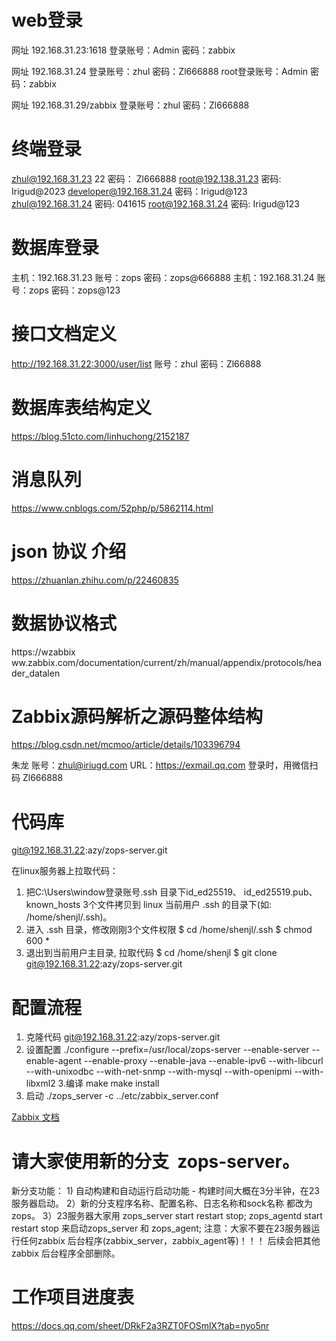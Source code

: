 # web登录
网址 192.168.31.23:1618
登录账号：Admin   密码：zabbix

网址 192.168.31.24
登录账号：zhul   密码：Zl666888
root登录账号：Admin   密码：zabbix

网址 192.168.31.29/zabbix
登录账号：zhul   密码：Zl666888

# 终端登录
zhul@192.168.31.23   22         密码： Zl666888
root@192.138.31.23                密码: Irigud@2023
developer@192.168.31.24      密码：Irigud@123
zhul@192.168.31.24                密码: 041615
root@192.168.31.24                密码: Irigud@123
# 数据库登录
主机：192.168.31.23  账号：zops	密码：zops@666888
主机：192.168.31.24  账号：zops	密码：zops@123

# 接口文档定义
http://192.168.31.22:3000/user/list
账号：zhul  密码：Zl66888

# 数据库表结构定义
https://blog.51cto.com/linhuchong/2152187

# 消息队列
https://www.cnblogs.com/52php/p/5862114.html

# json 协议 介绍
https://zhuanlan.zhihu.com/p/22460835

# 数据协议格式
https://wzabbix ww.zabbix.com/documentation/current/zh/manual/appendix/protocols/header_datalen

# Zabbix源码解析之源码整体结构

https://blog.csdn.net/mcmoo/article/details/103396794

朱龙
账号：zhul@iriugd.com
URL：https://exmail.qq.com
登录时，用微信扫码
Zl666888


# 代码库
 git@192.168.31.22:azy/zops-server.git

在linux服务器上拉取代码：
1) 把C:\Users\window登录账号\.ssh 目录下id_ed25519、 id_ed25519.pub、
  known_hosts 3个文件拷贝到 linux 当前用户 .ssh 的目录下(如: /home/shenjl/.ssh)。
2) 进入 .ssh 目录，修改刚刚3个文件权限
  $ cd /home/shenjl/.ssh
  $ chmod 600 *
3) 退出到当前用户主目录, 拉取代码
  $ cd /home/shenjl
  $ git clone git@192.168.31.22:azy/zops-server.git

# 配置流程
1. 克隆代码
 git@192.168.31.22:azy/zops-server.git
 2. 设置配置
	./configure --prefix=/usr/local/zops-server --enable-server --enable-agent --enable-proxy --enable-java --enable-ipv6 --with-libcurl --with-unixodbc --with-net-snmp --with-mysql --with-openipmi --with-libxml2
3.编译
make
make install
4. 启动 
 ./zops_server -c ../etc/zabbix_server.conf
 
[Zabbix 文档](https://www.zabbix.com/documentation/current/zh)

#  请大家使用新的分支  zops-server。
新分支功能：
	1) 自动构建和自动运行启动功能 - 构建时间大概在3分半钟，在23 服务器启动。
	2）新的分支程序名称、配置名称、日志名称和sock名称 都改为zops。
	3）23服务器大家用 zops_server start restart stop; zops_agentd start restart stop 来启动zops_server 和 zops_agent;
	注意：大家不要在23服务器运行任何zabbix 后台程序(zabbix_server，zabbix_agent等)！！！ 后续会把其他zabbix 后台程序全部删除。

# 工作项目进度表
https://docs.qq.com/sheet/DRkF2a3RZT0FOSmlX?tab=nyo5nr

